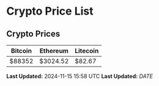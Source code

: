 # Crypto Price List

## Crypto Prices
| Bitcoin | Ethereum | Litecoin |
| ------- | -------- | -------- |
| $88352 | $3024.52 | $82.67 |
**Last Updated:** 2024-11-15 15:58 UTC
**Last Updated:** $DATE$
